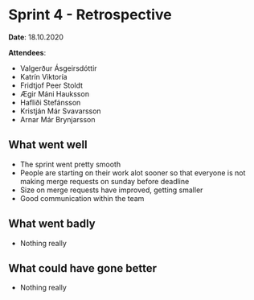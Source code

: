 # Sprint 4 - Retrospective

**Date**:
18.10.2020

**Attendees**:
* Valgerður Ásgeirsdóttir
* Katrín Viktoría
* Fridtjof Peer Stoldt
* Ægir Máni Hauksson
* Hafliði Stefánsson
* Kristján Már Svavarsson
* Arnar Már Brynjarsson

## What went well 
* The sprint went pretty smooth
* People are starting on their work alot sooner so that everyone is not making merge requests on sunday before deadline
* Size on merge requests have improved, getting smaller
* Good communication within the team

## What went badly
* Nothing really

## What could have gone better
* Nothing really